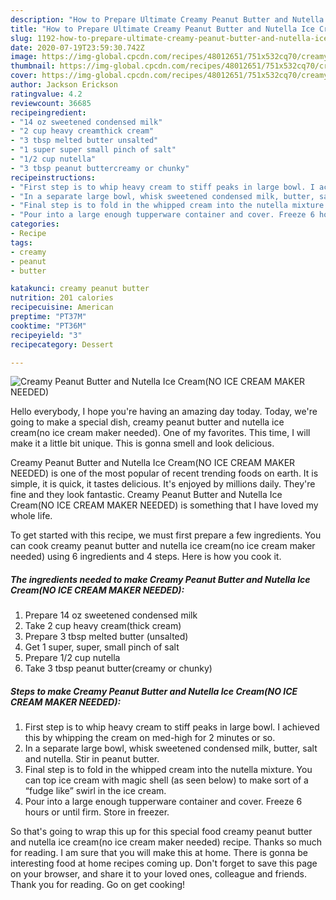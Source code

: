 ```yaml
---
description: "How to Prepare Ultimate Creamy Peanut Butter and Nutella Ice Cream(NO ICE CREAM MAKER NEEDED)"
title: "How to Prepare Ultimate Creamy Peanut Butter and Nutella Ice Cream(NO ICE CREAM MAKER NEEDED)"
slug: 1192-how-to-prepare-ultimate-creamy-peanut-butter-and-nutella-ice-creamno-ice-cream-maker-needed
date: 2020-07-19T23:59:30.742Z
image: https://img-global.cpcdn.com/recipes/48012651/751x532cq70/creamy-peanut-butter-and-nutella-ice-creamno-ice-cream-maker-needed-recipe-main-photo.jpg
thumbnail: https://img-global.cpcdn.com/recipes/48012651/751x532cq70/creamy-peanut-butter-and-nutella-ice-creamno-ice-cream-maker-needed-recipe-main-photo.jpg
cover: https://img-global.cpcdn.com/recipes/48012651/751x532cq70/creamy-peanut-butter-and-nutella-ice-creamno-ice-cream-maker-needed-recipe-main-photo.jpg
author: Jackson Erickson
ratingvalue: 4.2
reviewcount: 36685
recipeingredient:
- "14 oz sweetened condensed milk"
- "2 cup heavy creamthick cream"
- "3 tbsp melted butter unsalted"
- "1 super super small pinch of salt"
- "1/2 cup nutella"
- "3 tbsp peanut buttercreamy or chunky"
recipeinstructions:
- "First step is to whip heavy cream to stiff peaks in large bowl. I achieved this by whipping the cream on med-high for 2 minutes or so."
- "In a separate large bowl, whisk sweetened condensed milk, butter, salt and nutella. Stir in peanut butter."
- "Final step is to fold in the whipped cream into the nutella mixture. You can top ice cream with magic shell (as seen below) to make sort of a “fudge like” swirl in the ice cream."
- "Pour into a large enough tupperware container and cover. Freeze 6 hours or until firm. Store in freezer."
categories:
- Recipe
tags:
- creamy
- peanut
- butter

katakunci: creamy peanut butter 
nutrition: 201 calories
recipecuisine: American
preptime: "PT37M"
cooktime: "PT36M"
recipeyield: "3"
recipecategory: Dessert

---
```



![Creamy Peanut Butter and Nutella Ice Cream(NO ICE CREAM MAKER NEEDED)](https://img-global.cpcdn.com/recipes/48012651/751x532cq70/creamy-peanut-butter-and-nutella-ice-creamno-ice-cream-maker-needed-recipe-main-photo.jpg)

Hello everybody, I hope you're having an amazing day today. Today, we're going to make a special dish, creamy peanut butter and nutella ice cream(no ice cream maker needed). One of my favorites. This time, I will make it a little bit unique. This is gonna smell and look delicious.



Creamy Peanut Butter and Nutella Ice Cream(NO ICE CREAM MAKER NEEDED) is one of the most popular of recent trending foods on earth. It is simple, it is quick, it tastes delicious. It's enjoyed by millions daily. They're fine and they look fantastic. Creamy Peanut Butter and Nutella Ice Cream(NO ICE CREAM MAKER NEEDED) is something that I have loved my whole life.


To get started with this recipe, we must first prepare a few ingredients. You can cook creamy peanut butter and nutella ice cream(no ice cream maker needed) using 6 ingredients and 4 steps. Here is how you cook it.

<!--inarticleads1-->

##### The ingredients needed to make Creamy Peanut Butter and Nutella Ice Cream(NO ICE CREAM MAKER NEEDED):

1. Prepare 14 oz sweetened condensed milk
1. Take 2 cup heavy cream(thick cream)
1. Prepare 3 tbsp melted butter (unsalted)
1. Get 1 super, super, small pinch of salt
1. Prepare 1/2 cup nutella
1. Take 3 tbsp peanut butter(creamy or chunky)




<!--inarticleads2-->

##### Steps to make Creamy Peanut Butter and Nutella Ice Cream(NO ICE CREAM MAKER NEEDED):

1. First step is to whip heavy cream to stiff peaks in large bowl. I achieved this by whipping the cream on med-high for 2 minutes or so.
1. In a separate large bowl, whisk sweetened condensed milk, butter, salt and nutella. Stir in peanut butter.
1. Final step is to fold in the whipped cream into the nutella mixture. You can top ice cream with magic shell (as seen below) to make sort of a “fudge like” swirl in the ice cream.
1. Pour into a large enough tupperware container and cover. Freeze 6 hours or until firm. Store in freezer.




So that's going to wrap this up for this special food creamy peanut butter and nutella ice cream(no ice cream maker needed) recipe. Thanks so much for reading. I am sure that you will make this at home. There is gonna be interesting food at home recipes coming up. Don't forget to save this page on your browser, and share it to your loved ones, colleague and friends. Thank you for reading. Go on get cooking!
